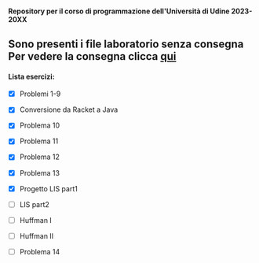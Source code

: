 #### __Repository per il corso di programmazione dell'Università di Udine 2023-20XX__
Sono presenti i file laboratorio senza consegna
<br>Per vedere la consegna clicca <a href="https://users.dimi.uniud.it/~claudio.mirolo/teaching/programmazione/index.html" target="_blank">qui</a>
---
#### Lista esercizi:
- [x] Problemi 1-9 

- [x] Conversione da Racket a Java
- [x] Problema 10 
- [x] Problema 11
- [x] Problema 12
- [x] Problema 13 
- [x] Progetto LIS part1
- [ ] LIS part2
- [ ] Huffman I
- [ ] Huffman II
- [ ] Problema 14
